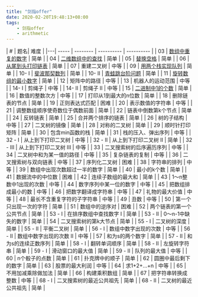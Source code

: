```yaml
---
title: "剑指offer"
date: 2020-02-20T19:48:13+08:00
tags: 
    - 剑指offer
    - arithmetic
---
```


| # | 题名| 难度 |
|---| ----- | -------- | ---------- | ---------- |
 | 03 | [数组中重复的数字](shu-zu-zhong-zhong-fu-de-shu-zi-lcof) | 简单 | 
 | 04 | [二维数组中的查找](er-wei-shu-zu-zhong-de-cha-zhao-lcof) | 简单 | 
 | 05 | [替换空格](ti-huan-kong-ge-lcof) | 简单 | 
 | 06 | [从尾到头打印链表](cong-wei-dao-tou-da-yin-lian-biao-lcof) | 简单 | 
 | 07 | 重建二叉树 | 中等 | 
 | 09 | [用两个栈实现队列](cong-wei-dao-tou-da-yin-lian-biao-lcof) | 简单 | 
 | 10- I | [斐波那契数列](fei-bo-na-qi-shu-lie-lcof) | 简单 | 
 | 10- II | [青蛙跳台阶问题](qing-wa-tiao-tai-jie-wen-ti-lcof) | 简单 | 
 | 11 | [旋转数组的最小数字](xuan-zhuan-shu-zu-de-zui-xiao-shu-zi-lcof) | 简单 | 
 | 12 | 矩阵中的路径 | 中等 | 
 | 13 | 机器人的运动范围 | 中等 | 
 | 14- I | 剪绳子 | 中等 | 
 | 14- II | 剪绳子 II | 中等 | 
 | 15 | [二进制中1的个数](mian-shi-ti-15-er-jin-zhi-zhong-1de-ge-shu-wei-yun.pn) | 简单 | 
 | 16 | 数值的整数次方 | 中等 | 
 | 17 | 打印从1到最大的n位数 | 简单 | 
 | 18 | 删除链表的节点 | 简单 | 
 | 19 | 正则表达式匹配 | 困难 | 
 | 20 | 表示数值的字符串 | 中等 | 
 | 21 | 调整数组顺序使奇数位于偶数前面 | 简单 | 
 | 22 | 链表中倒数第k个节点 | 简单 | 
 | 24 | 反转链表 | 简单 | 
 | 25 | 合并两个排序的链表 | 简单 | 
 | 26 | 树的子结构 | 中等 | 
 | 27 | 二叉树的镜像 | 简单 | 
 | 28 | 对称的二叉树 | 简单 | 
 | 29 | 顺时针打印矩阵 | 简单 | 
 | 30 | 包含min函数的栈 | 简单 | 
 | 31 | 栈的压入、弹出序列 | 中等 | 
 | 32 - I | 从上到下打印二叉树 | 中等 | 
 | 32 - II | 从上到下打印二叉树 II | 简单 | 
 | 32 - III | 从上到下打印二叉树 III | 中等 | 
 | 33 | 二叉搜索树的后序遍历序列 | 中等 | 
 | 34 | 二叉树中和为某一值的路径 | 中等 | 
 | 35 | 复杂链表的复制 | 中等 | 
 | 36 | 二叉搜索树与双向链表 | 中等 | 
 | 37 | 序列化二叉树 | 困难 | 
 | 38 | 字符串的排列 | 中等 | 
 | 39 | 数组中出现次数超过一半的数字 | 简单 | 
 | 40 | 最小的k个数 | 简单 | 
 | 41 | 数据流中的中位数 | 困难 | 
 | 42 | 连续子数组的最大和 | 简单 | 
 | 43 | 1～n整数中1出现的次数 | 中等 | 
 | 44 | 数字序列中某一位的数字 | 中等 | 
 | 45 | 把数组排成最小的数 | 中等 | 
 | 46 | 把数字翻译成字符串 | 中等 | 
 | 47 | 礼物的最大价值 | 中等 | 
 | 48 | 最长不含重复字符的子字符串 | 中等 | 
 | 49 | 丑数 | 中等 | 
 | 50 | 第一个只出现一次的字符 | 简单 | 
 | 51 | 数组中的逆序对 | 困难 | 
 | 52 | 两个链表的第一个公共节点 | 简单 | 
 | 53 - I | 在排序数组中查找数字 I | 简单 | 
 | 53 - II | 0～n-1中缺失的数字 | 简单 | 
 | 54 | 二叉搜索树的第k大节点 | 简单 | 
 | 55 - I | 二叉树的深度 | 简单 | 
 | 55 - II | 平衡二叉树 | 简单 | 
 | 56 - I | 数组中数字出现的次数 | 中等 | 
 | 56 - II | 数组中数字出现的次数 II | 中等 | 
 | 57 | 和为s的两个数字 | 简单 | 
 | 57 - II | 和为s的连续正数序列 | 简单 | 
 | 58 - I | 翻转单词顺序 | 简单 | 
 | 58 - II | 左旋转字符串 | 简单 | 
 | 59 - I | 滑动窗口的最大值 | 简单 | 
 | 59 - II | 队列的最大值 | 中等 | 
 | 60 | n个骰子的点数 | 简单 | 
 | 61 | 扑克牌中的顺子 | 简单 | 
 | 62 | 圆圈中最后剩下的数字 | 简单 | 
 | 63 | 股票的最大利润 | 中等 | 
 | 64 | 求1+2+…+n | 中等 | 
 | 65 | 不用加减乘除做加法 | 简单 | 
 | 66 | 构建乘积数组 | 简单 | 
 | 67 | 把字符串转换成整数 | 中等 | 
 | 68 - I | 二叉搜索树的最近公共祖先 | 简单 | 
 | 68 - II | 二叉树的最近公共祖先 | 简单 | 
